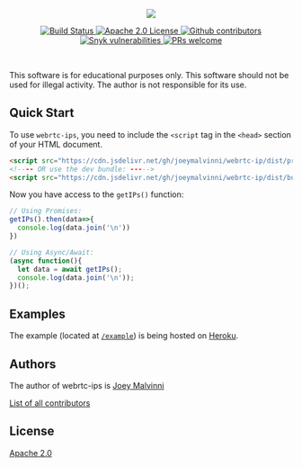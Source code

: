 <p align="center">
    <img src="https://raw.githubusercontent.com/joeymalvinni/webrtc-ip/main/imgs/webrtc-ips-banner.svg"></img>
    <br>
</p>
<p align="center">
  <a href="https://travis-ci.com/joeymalvinni/random-usernames">
    <img alt="Build Status" src="https://travis-ci.com/joeymalvinni/random-usernames.svg?branch=main">
  </a>
  <a href="https://opensource.org/licenses/Apache-2.0">
	<img alt="Apache 2.0 License" src="https://img.shields.io/badge/License-Apache%202.0-blue.svg">
  </a>
  <a href="https://github.com/joeymalvinni/random-usernames/contributors/">
	<img alt="Github contributors" src="https://img.shields.io/github/contributors/joeymalvinni/random-usernames.svg">
  </a>
  <a href="https://snyk.io/test/github/joeymalvinni/random-usernames/">
	<img alt="Snyk vulnerabilities" src="https://snyk.io/test/github/joeymalvinni/random-usernames/badge.svg?targetFile=package.json">
  </a>
  <a href="https://github.com/joeymalvinni/random-usernames/pulls">
	<img alt="PRs welcome" src="https://img.shields.io/badge/PRs-welcome-brightgreen.svg">
  </a>
</p>

<br>

This software is for educational purposes only. This software should not be used for illegal activity. The author is not responsible for its use.


## Quick Start

To use `webrtc-ips`, you need to include the `<script` tag in the `<head>` section of your HTML document.

```html
<script src="https://cdn.jsdelivr.net/gh/joeymalvinni/webrtc-ip/dist/production.min.js"></script>
<!---- OR use the dev bundle: ----->
<script src="https://cdn.jsdelivr.net/gh/joeymalvinni/webrtc-ip/dist/bundle.dev.js"></script>
```

Now you have access to the `getIPs()` function:

```js
// Using Promises:
getIPs().then(data=>{
  console.log(data.join('\n'))
})

// Using Async/Await:
(async function(){
  let data = await getIPs();
  console.log(data.join('\n'));
})();
```

## Examples

  The example (located at [`/example`](https://github.com/joeymalvinni/webrtc-ip/tree/main/example)) is being hosted on [Heroku](https://webrtc-ip.herokuapp.com/).
  
## Authors

The author of webrtc-ips is [Joey Malvinni](https://github.com/joeymalvinni)

[List of all contributors](https://github.com/joeymalvinni/webrtc-ip/graphs/contributors)

## License

  [Apache 2.0](LICENSE)
